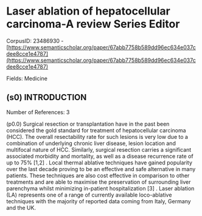 # Laser ablation of hepatocellular carcinoma-A review Series Editor

CorpusID: 23486930 - [https://www.semanticscholar.org/paper/67abb7758b589dd96ec634e037cdee8cce1e4787](https://www.semanticscholar.org/paper/67abb7758b589dd96ec634e037cdee8cce1e4787)

Fields: Medicine

## (s0) INTRODUCTION
Number of References: 3

(p0.0) Surgical resection or transplantation have in the past been considered the gold standard for treatment of hepatocellular carcinoma (HCC). The overall resectability rate for such lesions is very low due to a combination of underlying chronic liver disease, lesion location and multifocal nature of HCC. Similarly, surgical resection carries a significant associated morbidity and mortality, as well as a disease recurrence rate of up to 75% [1,2] . Local thermal ablative techniques have gained popularity over the last decade proving to be an effective and safe alternative in many patients. These techniques are also cost effective in comparison to other treatments and are able to maximise the preservation of surrounding liver parenchyma whilst minimizing in-patient hospitalization [3] . Laser ablation (LA) represents one of a range of currently available loco-ablative techniques with the majority of reported data coming from Italy, Germany and the UK.
